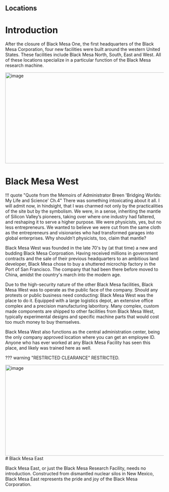 
## Locations

# Introduction

 After the closure of Black Mesa One, the first headquarters of the Black Mesa Corporation, four new facilities were built around the western United States. These facilities include Black Mesa North, South, East and West. All of these locations specialize in a particular function of the Black Mesa research machine. 

<img width="1440" height="288" alt="image" src="https://github.com/user-attachments/assets/ecde065f-cab0-4050-98ee-be03df9eb91e" />

# Black Mesa West
!!! quote "Quote from the Memoirs of Administrator Breen 'Bridging Worlds: My Life and Science' Ch.4"
    There was something intoxicating about it all. I will admit now, in hindsight, that I was charmed not only by the practicalities of the site but by the symbolism. We were, in a sense, inheriting the mantle of Silicon Valley’s pioneers, taking over where one industry had faltered, and reshaping it to serve a higher purpose. We were physicists, yes, but no less entrepreneurs. We wanted to believe we were cut from the same cloth as the entrepreneurs and visionaries who had transformed garages into global enterprises. Why shouldn’t physicists, too, claim that mantle?

Black Mesa West was founded in the late 70's by (at that time) a new and budding Black Mesa Corproation. Having received millions in government contracts and the sale of their previous headquarters to an ambitious land developer, Black Mesa chose to buy a shuttered microchip factory in the Port of San Francisco. The company that had been there before moved to China, amidst the country's march into the modern age. 

Due to the high-security nature of the other Black Mesa facilities, Black Mesa West was to operate as the public face of the company. Should any protests or public business need conducting: Black Mesa West was the place to do it. Equipped with a large logistics depot, an extensive office complex and a precision manufacturing laboritory. Many complex, custom made components are shipped to other facilities from Black Mesa West, typically experimental designs and specific machine parts that would cost too much money to buy themselves. 

Black Mesa West also functions as the central administration center, being the only company approved location where you can get an employee ID. Anyone who has ever worked at any Black Mesa Facility has seen this place, and likely was trained here as well. 

??? warning "RESTRICTED CLEARANCE"
    RESTRICTED.

<img width="1440" height="288" alt="image" src="https://github.com/user-attachments/assets/9d8c99a5-5960-4d5c-a956-3fb4ac919100" />
# Black Mesa East

Black Mesa East, or just the Black Mesa Research Facility, needs no introduction. Constructed from dismantled nuclear silos in New Mexico, Black Mesa East represents the pride and joy of the Black Mesa Corporation. 
